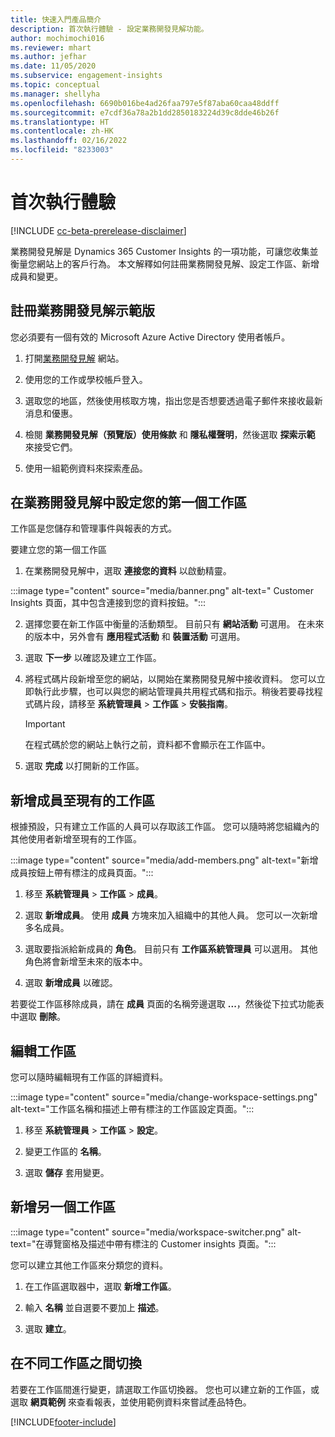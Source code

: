 ```yaml
---
title: 快速入門產品簡介
description: 首次執行體驗 - 設定業務開發見解功能。
author: mochimochi016
ms.reviewer: mhart
ms.author: jefhar
ms.date: 11/05/2020
ms.subservice: engagement-insights
ms.topic: conceptual
ms.manager: shellyha
ms.openlocfilehash: 6690b016be4ad26faa797e5f87aba60caa48ddff
ms.sourcegitcommit: e7cdf36a78a2b1dd2850183224d39c8dde46b26f
ms.translationtype: HT
ms.contentlocale: zh-HK
ms.lasthandoff: 02/16/2022
ms.locfileid: "8233003"
---
```

# <a name="first-run-experience"></a>首次執行體驗

[!INCLUDE [cc-beta-prerelease-disclaimer](includes/cc-beta-prerelease-disclaimer.md)]

業務開發見解是 Dynamics 365 Customer Insights 的一項功能，可讓您收集並衡量您網站上的客戶行為。 本文解釋如何註冊業務開發見解、設定工作區、新增成員和變更。

## <a name="sign-up-for-a-demo-of-engagement-insights"></a>註冊業務開發見解示範版

您必須要有一個有效的 Microsoft Azure Active Directory 使用者帳戶。 

1. 打開[業務開發見解](https://home.ci.ai.dynamics.com/app/engagement-insights) 網站。 

1. 使用您的工作或學校帳戶登入。

1. 選取您的地區，然後使用核取方塊，指出您是否想要透過電子郵件來接收最新消息和優惠。

1. 檢閱 **業務開發見解（預覽版）使用條款** 和 **隱私權聲明**，然後選取 **探索示範** 來接受它們。

1. 使用一組範例資料來探索產品。 

## <a name="set-up-your-first-workspace-in-engagement-insights"></a>在業務開發見解中設定您的第一個工作區

工作區是您儲存和管理事件與報表的方式。

要建立您的第一個工作區

1. 在業務開發見解中，選取 **連接您的資料** 以啟動精靈。 

:::image type="content" source="media/banner.png" alt-text=" Customer Insights 頁面，其中包含連接到您的資料按鈕。":::

2. 選擇您要在新工作區中衡量的活動類型。 目前只有 **網站活動** 可選用。 在未來的版本中，另外會有 **應用程式活動** 和 **裝置活動** 可選用。

1. 選取 **下一步** 以確認及建立工作區。

1. 將程式碼片段新增至您的網站，以開始在業務開發見解中接收資料。 您可以立即執行此步驟，也可以與您的網站管理員共用程式碼和指示。稍後若要尋找程式碼片段，請移至 **系統管理員** > **工作區** > **安裝指南**。

   > [!IMPORTANT]
   > 在程式碼於您的網站上執行之前，資料都不會顯示在工作區中。

1. 選取 **完成** 以打開新的工作區。 

## <a name="add-members-to-an-existing-workspace"></a>新增成員至現有的工作區

根據預設，只有建立工作區的人員可以存取該工作區。 您可以隨時將您組織內的其他使用者新增至現有的工作區。

:::image type="content" source="media/add-members.png" alt-text="新增成員按鈕上帶有標注的成員頁面。":::

1. 移至 **系統管理員** > **工作區** > **成員**。

2. 選取 **新增成員**。 使用 **成員** 方塊來加入組織中的其他人員。 您可以一次新增多名成員。

3. 選取要指派給新成員的 **角色**。 目前只有 **工作區系統管理員** 可以選用。 其他角色將會新增至未來的版本中。

4. 選取 **新增成員** 以確認。

若要從工作區移除成員，請在 **成員** 頁面的名稱旁邊選取 **...**，然後從下拉式功能表中選取 **刪除**。

## <a name="edit-a-workspace"></a>編輯工作區

您可以隨時編輯現有工作區的詳細資料。

:::image type="content" source="media/change-workspace-settings.png" alt-text="工作區名稱和描述上帶有標注的工作區設定頁面。":::

1. 移至 **系統管理員** > **工作區** > **設定**。

1. 變更工作區的 **名稱**。

1. 選取 **儲存** 套用變更。

## <a name="add-another-new-workspace"></a>新增另一個工作區

:::image type="content" source="media/workspace-switcher.png" alt-text="在導覽窗格及描述中帶有標注的 Customer insights 頁面。":::

您可以建立其他工作區來分類您的資料。

1. 在工作區選取器中，選取 **新增工作區**。

1. 輸入 **名稱** 並自選要不要加上 **描述**。

1. 選取 **建立**。

## <a name="switch-between-workspaces"></a>在不同工作區之間切換

若要在工作區間進行變更，請選取工作區切換器。 您也可以建立新的工作區，或選取 **網頁範例** 來查看報表，並使用範例資料來嘗試產品特色。 



[!INCLUDE[footer-include](../includes/footer-banner.md)]